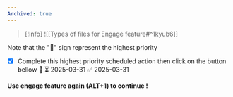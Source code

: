 ```yaml
---
Archived: true
---
```



> [!Info]
> ![[Types of files for Engage feature#^1kyub6]]

Note that the "🔺" sign represent the highest priority

- [x] Complete this highest priority scheduled action then click on the button bellow 🔺 ⏳ 2025-03-31 ✅ 2025-03-31


**Use engage feature again (ALT+1) to continue !**
